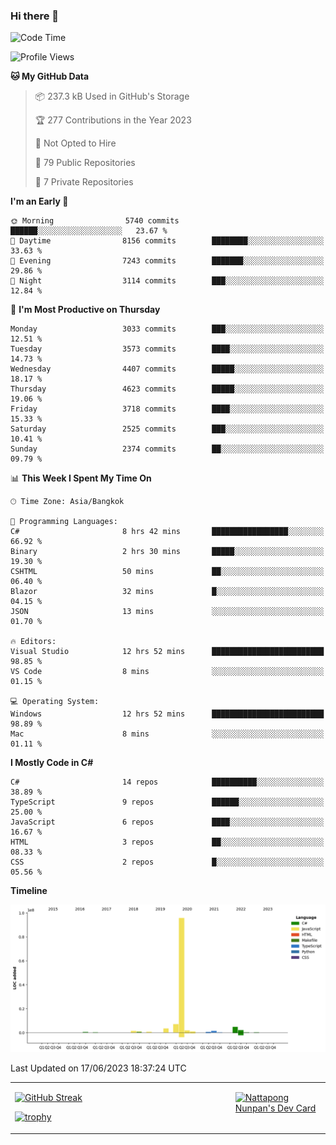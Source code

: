 ### Hi there 👋

<!--START_SECTION:waka-->
![Code Time](http://img.shields.io/badge/Code%20Time-636%20hrs%2047%20mins-blue)

![Profile Views](http://img.shields.io/badge/Profile%20Views-0-blue)

**🐱 My GitHub Data** 

> 📦 237.3 kB Used in GitHub's Storage 
 > 
> 🏆 277 Contributions in the Year 2023
 > 
> 🚫 Not Opted to Hire
 > 
> 📜 79 Public Repositories 
 > 
> 🔑 7 Private Repositories 
 > 
**I'm an Early 🐤** 

```text
🌞 Morning                5740 commits        ██████░░░░░░░░░░░░░░░░░░░   23.67 % 
🌆 Daytime                8156 commits        ████████░░░░░░░░░░░░░░░░░   33.63 % 
🌃 Evening                7243 commits        ███████░░░░░░░░░░░░░░░░░░   29.86 % 
🌙 Night                  3114 commits        ███░░░░░░░░░░░░░░░░░░░░░░   12.84 % 
```
📅 **I'm Most Productive on Thursday** 

```text
Monday                   3033 commits        ███░░░░░░░░░░░░░░░░░░░░░░   12.51 % 
Tuesday                  3573 commits        ████░░░░░░░░░░░░░░░░░░░░░   14.73 % 
Wednesday                4407 commits        █████░░░░░░░░░░░░░░░░░░░░   18.17 % 
Thursday                 4623 commits        █████░░░░░░░░░░░░░░░░░░░░   19.06 % 
Friday                   3718 commits        ████░░░░░░░░░░░░░░░░░░░░░   15.33 % 
Saturday                 2525 commits        ███░░░░░░░░░░░░░░░░░░░░░░   10.41 % 
Sunday                   2374 commits        ██░░░░░░░░░░░░░░░░░░░░░░░   09.79 % 
```


📊 **This Week I Spent My Time On** 

```text
🕑︎ Time Zone: Asia/Bangkok

💬 Programming Languages: 
C#                       8 hrs 42 mins       █████████████████░░░░░░░░   66.92 % 
Binary                   2 hrs 30 mins       █████░░░░░░░░░░░░░░░░░░░░   19.30 % 
CSHTML                   50 mins             ██░░░░░░░░░░░░░░░░░░░░░░░   06.40 % 
Blazor                   32 mins             █░░░░░░░░░░░░░░░░░░░░░░░░   04.15 % 
JSON                     13 mins             ░░░░░░░░░░░░░░░░░░░░░░░░░   01.70 % 

🔥 Editors: 
Visual Studio            12 hrs 52 mins      █████████████████████████   98.85 % 
VS Code                  8 mins              ░░░░░░░░░░░░░░░░░░░░░░░░░   01.15 % 

💻 Operating System: 
Windows                  12 hrs 52 mins      █████████████████████████   98.89 % 
Mac                      8 mins              ░░░░░░░░░░░░░░░░░░░░░░░░░   01.11 % 
```

**I Mostly Code in C#** 

```text
C#                       14 repos            ██████████░░░░░░░░░░░░░░░   38.89 % 
TypeScript               9 repos             ██████░░░░░░░░░░░░░░░░░░░   25.00 % 
JavaScript               6 repos             ████░░░░░░░░░░░░░░░░░░░░░   16.67 % 
HTML                     3 repos             ██░░░░░░░░░░░░░░░░░░░░░░░   08.33 % 
CSS                      2 repos             █░░░░░░░░░░░░░░░░░░░░░░░░   05.56 % 
```



**Timeline**

![Lines of Code chart](https://raw.githubusercontent.com/aixasz/aixasz/main/assets/bar_graph.png)


 Last Updated on 17/06/2023 18:37:24 UTC
<!--END_SECTION:waka-->

<table>
<tr>
<td width="70%" valign="top">
 
 [![GitHub Streak](http://github-readme-streak-stats.herokuapp.com?user=aixasz&theme=github-dark&hide_border=true&date_format=%5BY%20%5DM%20j)](https://git.io/streak-stats)

 [![trophy](https://github-profile-trophy.vercel.app/?username=aixasz&theme=onedark)](https://github.com/ryo-ma/github-profile-trophy)
 </td>
<td width="30%" valign="top">
 
<a href="https://app.daily.dev/aixasz"><img src="https://api.daily.dev/devcards/403207936e6547c9a85ea449e9f3abe8.png?r=re8" alt="Nattapong Nunpan's Dev Card"/></a>

 </td>
</tr>
</table>
 
